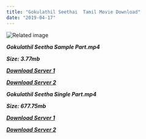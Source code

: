 ```yaml
---
title: "Gokulathil Seethai  Tamil Movie Download"
date: "2019-04-17"
---
```


![Related image](https://c.saavncdn.com/545/Gokulathil-Seethai-Tamil-1996-500x500.jpg)

**_Gokulathil Seetha Sample Part.mp4_**

**_Size: 3.77mb_**

**_[Download Server 1](http://b2.wetransfer.vip/files/{001906e6a029aa7b73d4a7534ffe44de21d3d443868dbd2fabdf209edab59abd}20Actor{001906e6a029aa7b73d4a7534ffe44de21d3d443868dbd2fabdf209edab59abd}20Hits{001906e6a029aa7b73d4a7534ffe44de21d3d443868dbd2fabdf209edab59abd}20Collection/Karthik{001906e6a029aa7b73d4a7534ffe44de21d3d443868dbd2fabdf209edab59abd}20Movies{001906e6a029aa7b73d4a7534ffe44de21d3d443868dbd2fabdf209edab59abd}20Collections/Gokulathil{001906e6a029aa7b73d4a7534ffe44de21d3d443868dbd2fabdf209edab59abd}20Seethai{001906e6a029aa7b73d4a7534ffe44de21d3d443868dbd2fabdf209edab59abd}20(1996)/Gokulathil{001906e6a029aa7b73d4a7534ffe44de21d3d443868dbd2fabdf209edab59abd}20Seethai{001906e6a029aa7b73d4a7534ffe44de21d3d443868dbd2fabdf209edab59abd}20{001906e6a029aa7b73d4a7534ffe44de21d3d443868dbd2fabdf209edab59abd}20Sample{001906e6a029aa7b73d4a7534ffe44de21d3d443868dbd2fabdf209edab59abd}20HD.mp4)_**

**_[Download Server 2](http://b2.wetransfer.vip/files/{001906e6a029aa7b73d4a7534ffe44de21d3d443868dbd2fabdf209edab59abd}20Actor{001906e6a029aa7b73d4a7534ffe44de21d3d443868dbd2fabdf209edab59abd}20Hits{001906e6a029aa7b73d4a7534ffe44de21d3d443868dbd2fabdf209edab59abd}20Collection/Karthik{001906e6a029aa7b73d4a7534ffe44de21d3d443868dbd2fabdf209edab59abd}20Movies{001906e6a029aa7b73d4a7534ffe44de21d3d443868dbd2fabdf209edab59abd}20Collections/Gokulathil{001906e6a029aa7b73d4a7534ffe44de21d3d443868dbd2fabdf209edab59abd}20Seethai{001906e6a029aa7b73d4a7534ffe44de21d3d443868dbd2fabdf209edab59abd}20(1996)/Gokulathil{001906e6a029aa7b73d4a7534ffe44de21d3d443868dbd2fabdf209edab59abd}20Seethai{001906e6a029aa7b73d4a7534ffe44de21d3d443868dbd2fabdf209edab59abd}20{001906e6a029aa7b73d4a7534ffe44de21d3d443868dbd2fabdf209edab59abd}20Sample{001906e6a029aa7b73d4a7534ffe44de21d3d443868dbd2fabdf209edab59abd}20HD.mp4)_**

**_Gokulathil Seetha Single Part.mp4_**

**_Size: 677.75mb_**

**_[Download Server 1](http://b2.wetransfer.vip/files/{001906e6a029aa7b73d4a7534ffe44de21d3d443868dbd2fabdf209edab59abd}20Actor{001906e6a029aa7b73d4a7534ffe44de21d3d443868dbd2fabdf209edab59abd}20Hits{001906e6a029aa7b73d4a7534ffe44de21d3d443868dbd2fabdf209edab59abd}20Collection/Karthik{001906e6a029aa7b73d4a7534ffe44de21d3d443868dbd2fabdf209edab59abd}20Movies{001906e6a029aa7b73d4a7534ffe44de21d3d443868dbd2fabdf209edab59abd}20Collections/Gokulathil{001906e6a029aa7b73d4a7534ffe44de21d3d443868dbd2fabdf209edab59abd}20Seethai{001906e6a029aa7b73d4a7534ffe44de21d3d443868dbd2fabdf209edab59abd}20(1996)/Gokulathil{001906e6a029aa7b73d4a7534ffe44de21d3d443868dbd2fabdf209edab59abd}20Seethai{001906e6a029aa7b73d4a7534ffe44de21d3d443868dbd2fabdf209edab59abd}20{001906e6a029aa7b73d4a7534ffe44de21d3d443868dbd2fabdf209edab59abd}20Single{001906e6a029aa7b73d4a7534ffe44de21d3d443868dbd2fabdf209edab59abd}20Part{001906e6a029aa7b73d4a7534ffe44de21d3d443868dbd2fabdf209edab59abd}20HD.mp4)_**

**_[Download Server 2](http://b2.wetransfer.vip/files/{001906e6a029aa7b73d4a7534ffe44de21d3d443868dbd2fabdf209edab59abd}20Actor{001906e6a029aa7b73d4a7534ffe44de21d3d443868dbd2fabdf209edab59abd}20Hits{001906e6a029aa7b73d4a7534ffe44de21d3d443868dbd2fabdf209edab59abd}20Collection/Karthik{001906e6a029aa7b73d4a7534ffe44de21d3d443868dbd2fabdf209edab59abd}20Movies{001906e6a029aa7b73d4a7534ffe44de21d3d443868dbd2fabdf209edab59abd}20Collections/Gokulathil{001906e6a029aa7b73d4a7534ffe44de21d3d443868dbd2fabdf209edab59abd}20Seethai{001906e6a029aa7b73d4a7534ffe44de21d3d443868dbd2fabdf209edab59abd}20(1996)/Gokulathil{001906e6a029aa7b73d4a7534ffe44de21d3d443868dbd2fabdf209edab59abd}20Seethai{001906e6a029aa7b73d4a7534ffe44de21d3d443868dbd2fabdf209edab59abd}20{001906e6a029aa7b73d4a7534ffe44de21d3d443868dbd2fabdf209edab59abd}20Single{001906e6a029aa7b73d4a7534ffe44de21d3d443868dbd2fabdf209edab59abd}20Part{001906e6a029aa7b73d4a7534ffe44de21d3d443868dbd2fabdf209edab59abd}20HD.mp4)_**
